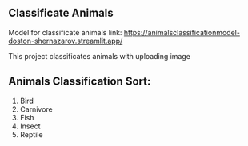 ## Classificate Animals

Model for classificate animals
link: https://animalsclassificationmodel-doston-shernazarov.streamlit.app/

This project classificates animals with uploading image

## Animals Classification Sort: 
  1. Bird
  2. Carnivore
  3. Fish
  4. Insect
  5. Reptile
